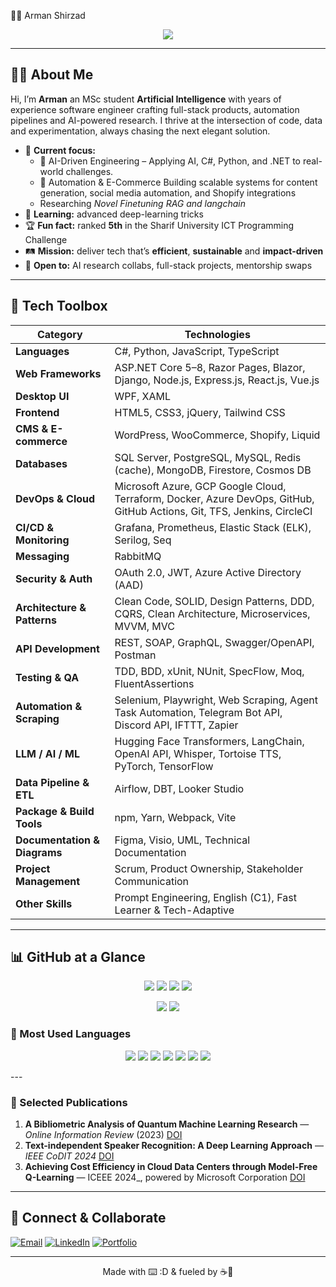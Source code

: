 👨‍💻 Arman Shirzad  

<p align="center">
  <img src="https://readme-typing-svg.demolab.com?font=Fira+Code&pause=800&center=true&vCenter=true&repeat=false&width=550&lines=Software+%7C+AI+Researcher+%7C+R%26D+Specialist;Building+solutions+that+matter+%F0%9F%9A%80"/>
</p>

---

## 🧑‍🚀 About Me

Hi, I’m **Arman** an MSc student **Artificial Intelligence** with years of experience software engineer crafting full-stack products, automation pipelines and AI-powered research. I thrive at the intersection of code, data and experimentation, always chasing the next elegant solution.

* 🔭 **Current focus:**
  * 🧠 AI-Driven Engineering – Applying AI, C#, Python, and .NET to real-world challenges.
  * 🤖 Automation & E-Commerce Building scalable systems for content generation, social media automation, and Shopify integrations
  * Researching *Novel Finetuning RAG and langchain*
* 🌱 **Learning:** advanced deep-learning tricks
* 🏆 **Fun fact:** ranked **5th** in the Sharif University ICT Programming Challenge
* 🛤 **Mission:** deliver tech that’s **efficient**, **sustainable** and **impact-driven**
* 🤝 **Open to:** AI research collabs, full-stack projects, mentorship swaps
---

## 🧰 Tech Toolbox
 **Category**             | **Technologies** |
|--------------------------|------------------|
| **Languages**            | C#, Python, JavaScript, TypeScript |
| **Web Frameworks**       | ASP.NET Core 5–8, Razor Pages, Blazor, Django, Node.js, Express.js, React.js, Vue.js |
| **Desktop UI**           | WPF, XAML |
| **Frontend**             | HTML5, CSS3, jQuery, Tailwind CSS |
| **CMS & E-commerce**     | WordPress, WooCommerce, Shopify, Liquid |
| **Databases**            | SQL Server, PostgreSQL, MySQL, Redis (cache), MongoDB, Firestore, Cosmos DB |
| **DevOps & Cloud**       | Microsoft Azure, GCP Google Cloud, Terraform, Docker, Azure DevOps, GitHub, GitHub Actions, Git, TFS, Jenkins, CircleCI |
| **CI/CD & Monitoring**   | Grafana, Prometheus, Elastic Stack (ELK), Serilog, Seq |
| **Messaging**            | RabbitMQ |
| **Security & Auth**      | OAuth 2.0, JWT, Azure Active Directory (AAD) |
| **Architecture & Patterns** | Clean Code, SOLID, Design Patterns, DDD, CQRS, Clean Architecture, Microservices, MVVM, MVC |
| **API Development**      | REST, SOAP, GraphQL, Swagger/OpenAPI, Postman |
| **Testing & QA**         | TDD, BDD, xUnit, NUnit, SpecFlow, Moq, FluentAssertions |
| **Automation & Scraping**| Selenium, Playwright, Web Scraping, Agent Task Automation, Telegram Bot API, Discord API, IFTTT, Zapier |
| **LLM / AI / ML**        | Hugging Face Transformers, LangChain, OpenAI API, Whisper, Tortoise TTS, PyTorch, TensorFlow |
| **Data Pipeline & ETL**  | Airflow, DBT, Looker Studio |
| **Package & Build Tools**| npm, Yarn, Webpack, Vite |
| **Documentation & Diagrams** | Figma, Visio, UML, Technical Documentation |
| **Project Management**   | Scrum, Product Ownership, Stakeholder Communication |
| **Other Skills**         | Prompt Engineering, English (C1), Fast Learner & Tech-Adaptive |
---

## 📊 GitHub at a Glance

<p align="center">
  <img src="https://img.shields.io/badge/Total%20Stars-50-blue?style=flat-square&logo=github"/>
  <img src="https://img.shields.io/badge/Total%20Commits-1,000%2B-success?style=flat-square&logo=git"/>
  <img src="https://img.shields.io/badge/Private%20Repos-15+-informational?style=flat-square&logo=lock"/>
  <img src="https://img.shields.io/badge/GitHub%20Grade-B%2B-blueviolet?style=flat-square&logo=github"/>
</p>

<p align="center">
  <img src="https://img.shields.io/badge/Longest%20Streak-30%20Days-pink?style=for-the-badge&logo=git"/>
  <img src="https://img.shields.io/badge/Total%20Contributions-500%2B-orange?style=for-the-badge&logo=code"/>
</p>

### 🧠 Most Used Languages

<p align="center">
  <img src="https://img.shields.io/badge/C%23-%20⭐⭐⭐⭐⭐-green?style=flat-square&logo=csharp"/>
  <img src="https://img.shields.io/badge/Python-%20⭐⭐⭐⭐⭐-yellow?style=flat-square&logo=python"/>
  <img src="https://img.shields.io/badge/JavaScript-%20⭐⭐⭐-orange?style=flat-square&logo=javascript"  />
  <img src="https://img.shields.io/badge/Docker-%E2%AD%90%E2%AD%90%E2%AD%90-blue?style=flat-square&logo=docker"/>
  <img src="https://img.shields.io/badge/GPT--4%20APIs-%E2%AD%90%E2%AD%90%E2%AD%90%E2%AD%90-8A2BE2?style=flat-square&logo=openai"/>
  <img src="https://img.shields.io/badge/Software%20Engineering-%E2%AD%90%E2%AD%90%E2%AD%90%E2%AD%90%E2%AD%90-orange?style=flat-square"/>
  <img src="https://img.shields.io/badge/R%26D-%E2%AD%90%E2%AD%90%E2%AD%90%E2%AD%90%E2%AD%90-brightgreen?style=flat-square"/>



</p>
---

### 📝 Selected Publications

1. **A Bibliometric Analysis of Quantum Machine Learning Research** — _Online Information Review_ (2023) [DOI](https://doi.org/10.1080/0194262X.2023.2292049)
2. **Text-independent Speaker Recognition: A Deep Learning Approach** — _IEEE CoDIT 2024_ [DOI](https://ieeexplore.ieee.org/document/10708578)
3. **Achieving Cost Efficiency in Cloud Data Centers through Model-Free Q-Learning** — ICEEE 2024_, powered by Microsoft Corporation [DOI](https://doi.org/10.1007/978-981-97-9112-5_27)
---

## 🤝 Connect & Collaborate

[![Email](https://img.shields.io/badge/Email-D14836?style=for-the-badge&logo=gmail&logoColor=white)](mailto:armanshirzad1998@gmail.com)
[![LinkedIn](https://img.shields.io/badge/LinkedIn-0A66C2?style=for-the-badge&logo=linkedin&logoColor=white)](https://linkedin.com/in/arman-shirzad)
[![Portfolio](https://img.shields.io/badge/Portfolio-000000?style=for-the-badge&logo=github&logoColor=white)](https://armanshirzad.guru)

---

<p align="center">Made with ⌨️ :D & fueled by ☕🍕</p>
